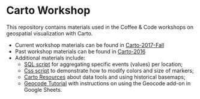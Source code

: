 # Carto Workshop

This repository contains materials used in the Coffee & Code workshops on geospatial visualization with Carto.
- Current workshop materials can be found in [Carto-2017-Fall](/Carto-2017-Fall)
- Past workshop materials can be found in [Carto-2016](/Carto-2016)
- Additional materials include:
    - [SQL script](/Carto_sql.rtf) for aggregating specific events (values) per location;
    - [Css script](/Comp-op.css.rtf) to demonstrate how to modify colors and size of markers;
    - [Carto Resources](CartoResources.pdf) about data tools and using historical basemaps;
    - [Geocode Tutorial](GeocodeTutorial.pdf) with instructions on using the Geocode add-on in Google Sheets.
